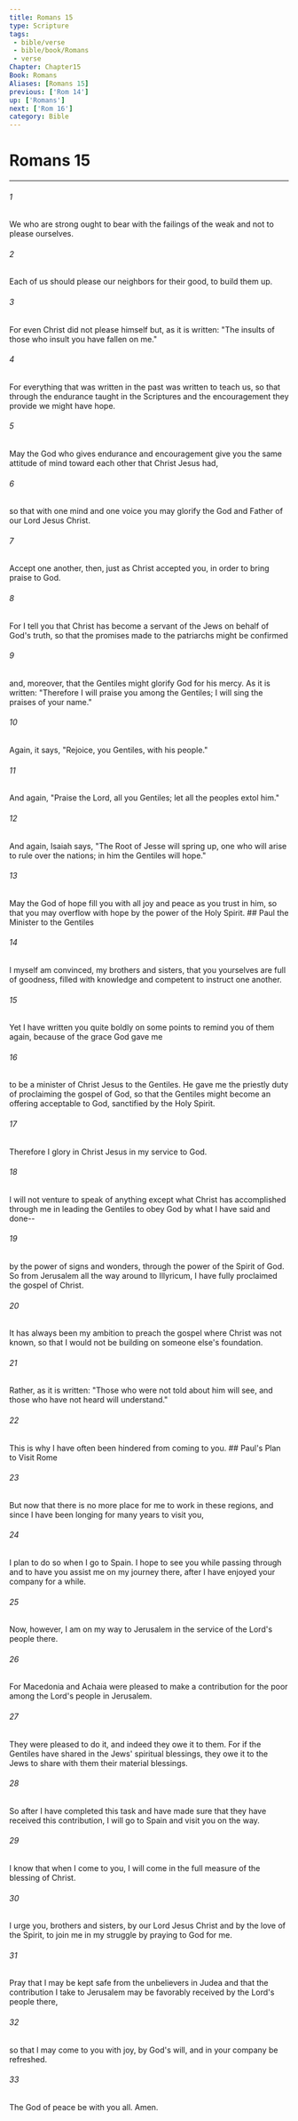 ```yaml
---
title: Romans 15
type: Scripture
tags:
 - bible/verse
 - bible/book/Romans
 - verse
Chapter: Chapter15
Book: Romans
Aliases: [Romans 15]
previous: ['Rom 14']
up: ['Romans']
next: ['Rom 16']
category: Bible
---
```

# Romans 15

***


###### 1 
We who are strong ought to bear with the failings of the weak and not to please ourselves. 

###### 2 
Each of us should please our neighbors for their good, to build them up. 

###### 3 
For even Christ did not please himself but, as it is written: "The insults of those who insult you have fallen on me." 

###### 4 
For everything that was written in the past was written to teach us, so that through the endurance taught in the Scriptures and the encouragement they provide we might have hope. 

###### 5 
May the God who gives endurance and encouragement give you the same attitude of mind toward each other that Christ Jesus had, 

###### 6 
so that with one mind and one voice you may glorify the God and Father of our Lord Jesus Christ. 

###### 7 
Accept one another, then, just as Christ accepted you, in order to bring praise to God. 

###### 8 
For I tell you that Christ has become a servant of the Jews on behalf of God's truth, so that the promises made to the patriarchs might be confirmed 

###### 9 
and, moreover, that the Gentiles might glorify God for his mercy. As it is written: "Therefore I will praise you among the Gentiles; I will sing the praises of your name." 

###### 10 
Again, it says, "Rejoice, you Gentiles, with his people." 

###### 11 
And again, "Praise the Lord, all you Gentiles; let all the peoples extol him." 

###### 12 
And again, Isaiah says, "The Root of Jesse will spring up, one who will arise to rule over the nations; in him the Gentiles will hope." 

###### 13 
May the God of hope fill you with all joy and peace as you trust in him, so that you may overflow with hope by the power of the Holy Spirit. ## Paul the Minister to the Gentiles 

###### 14 
I myself am convinced, my brothers and sisters, that you yourselves are full of goodness, filled with knowledge and competent to instruct one another. 

###### 15 
Yet I have written you quite boldly on some points to remind you of them again, because of the grace God gave me 

###### 16 
to be a minister of Christ Jesus to the Gentiles. He gave me the priestly duty of proclaiming the gospel of God, so that the Gentiles might become an offering acceptable to God, sanctified by the Holy Spirit. 

###### 17 
Therefore I glory in Christ Jesus in my service to God. 

###### 18 
I will not venture to speak of anything except what Christ has accomplished through me in leading the Gentiles to obey God by what I have said and done-- 

###### 19 
by the power of signs and wonders, through the power of the Spirit of God. So from Jerusalem all the way around to Illyricum, I have fully proclaimed the gospel of Christ. 

###### 20 
It has always been my ambition to preach the gospel where Christ was not known, so that I would not be building on someone else's foundation. 

###### 21 
Rather, as it is written: "Those who were not told about him will see, and those who have not heard will understand." 

###### 22 
This is why I have often been hindered from coming to you. ## Paul's Plan to Visit Rome 

###### 23 
But now that there is no more place for me to work in these regions, and since I have been longing for many years to visit you, 

###### 24 
I plan to do so when I go to Spain. I hope to see you while passing through and to have you assist me on my journey there, after I have enjoyed your company for a while. 

###### 25 
Now, however, I am on my way to Jerusalem in the service of the Lord's people there. 

###### 26 
For Macedonia and Achaia were pleased to make a contribution for the poor among the Lord's people in Jerusalem. 

###### 27 
They were pleased to do it, and indeed they owe it to them. For if the Gentiles have shared in the Jews' spiritual blessings, they owe it to the Jews to share with them their material blessings. 

###### 28 
So after I have completed this task and have made sure that they have received this contribution, I will go to Spain and visit you on the way. 

###### 29 
I know that when I come to you, I will come in the full measure of the blessing of Christ. 

###### 30 
I urge you, brothers and sisters, by our Lord Jesus Christ and by the love of the Spirit, to join me in my struggle by praying to God for me. 

###### 31 
Pray that I may be kept safe from the unbelievers in Judea and that the contribution I take to Jerusalem may be favorably received by the Lord's people there, 

###### 32 
so that I may come to you with joy, by God's will, and in your company be refreshed. 

###### 33 
The God of peace be with you all. Amen. 
